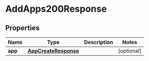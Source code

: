 

# AddApps200Response


## Properties

| Name | Type | Description | Notes |
|------------ | ------------- | ------------- | -------------|
|**app** | [**AppCreateResponse**](AppCreateResponse.md) |  |  [optional] |



